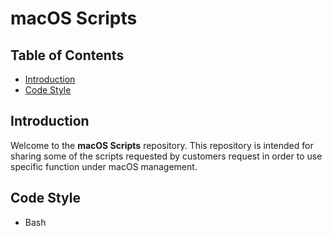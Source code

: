 # macOS Scripts

## Table of Contents
- [Introduction](#introduction)
- [Code Style](#code-style)

## Introduction
Welcome to the **macOS Scripts** repository.  This repository is intended for sharing some of the scripts requested by customers request in order to use specific function under macOS management.

## Code Style

* Bash
